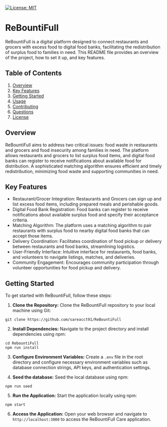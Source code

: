 [![License: MIT](https://img.shields.io/badge/License-MIT-yellow.svg)](https://opensource.org/licenses/MIT)
# ReBountiFull

ReBountiFull is a digital platform designed to connect restaurants and grocers with excess food to digital food banks, facilitating the redistribution of surplus food to families in need. This README file provides an overview of the project, how to set it up, and key features.

## Table of Contents

1. [Overview](#overview)
2. [Key Features](#key-features)
3. [Getting Started](#getting-started)
4. [Usage](#usage)
5. [Contributing](#contributing)
6. [Questions](#questions)
7. [License](#license)

## Overview

ReBountiFull aims to address two critical issues: food waste in restaurants and grocers and food insecurity among families in need. The platform allows restaurants and grocers to list surplus food items, and digital food banks can register to receive notifications about available food for distribution. A sophisticated matching algorithm ensures efficient and timely redistribution, minimizing food waste and supporting communities in need.

## Key Features

* Restaurant/Grocer Integration: Restaurants and Grocers can sign up and list excess food items, including prepared meals and perishable goods.
* Digital Food Bank Registration: Food banks can register to receive notifications about available surplus food and specify their acceptance criteria.
* Matching Algorithm: The platform uses a matching algorithm to pair restaurants with surplus food to nearby digital food banks that can accept those items.
* Delivery Coordination: Facilitates coordination of food pickup or delivery between restaurants and food banks, streamlining logistics.
* User-Friendly Interface: Intuitive interface for restaurants, food banks, and volunteers to navigate listings, matches, and deliveries.
* Community Engagement: Encourages community participation through volunteer opportunities for food pickup and delivery.

## Getting Started

To get started with ReBountiFull, follow these steps:

1. **Clone the Repository:** Clone the ReBountiFull repository to your local machine using Git:
```
git clone https://github.com/sareacct91/ReBountiFull
```
2. **Install Dependencies:** Navigate to the project directory and install dependencies using npm:
```
cd RebountiFull
npm run install
```
3. **Configure Environment Variables:** Create a `.env` file in the root directory and configure necessary environment variables such as database connection strings, API keys, and authentication settings.

4. **Seed the database:** Seed the local database using npm:
```
npm run seed
```

5. **Run the Application:** Start the application locally using npm:
```
npm start
```

6. **Access the Application:** Open your web browser and navigate to `http://localhost:3000` to access the ReBountiFull Care application.